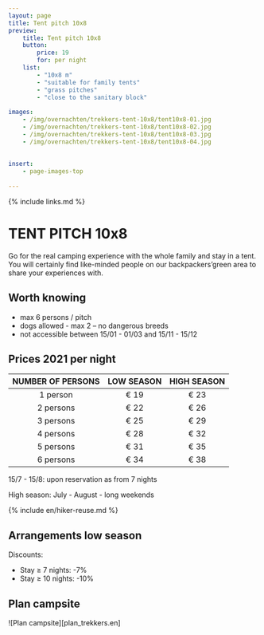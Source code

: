 ```yaml
---
layout: page
title: Tent pitch 10x8
preview: 
    title: Tent pitch 10x8
    button:
        price: 19
        for: per night
    list:
        - "10x8 m"
        - "suitable for family tents"
        - "grass pitches"
        - "close to the sanitary block"
       
images:
    - /img/overnachten/trekkers-tent-10x8/tent10x8-01.jpg
    - /img/overnachten/trekkers-tent-10x8/tent10x8-02.jpg
    - /img/overnachten/trekkers-tent-10x8/tent10x8-03.jpg
    - /img/overnachten/trekkers-tent-10x8/tent10x8-04.jpg
    
    
insert:
    - page-images-top
    
---
```


{% include links.md %}

# TENT PITCH 10x8

Go for the real camping experience with the whole family and stay in a tent. You will certainly find like-minded people on our backpackers’green area to share your experiences with.  

## Worth knowing

- max 6 persons / pitch
- dogs allowed - max 2 – no dangerous breeds
- not accessible between 15/01 - 01/03 and 15/11 - 15/12

## Prices 2021 per night

NUMBER OF PERSONS | LOW SEASON | HIGH SEASON      
:-------------:|:-----------:|:-----------:|
1 person      |€ 19          |€ 23     
2 persons     |€ 22          |€ 26         
3 persons     |€ 25          |€ 29
4 persons     |€ 28          |€ 32   
5 persons     |€ 31          |€ 35
6 persons     |€ 34          |€ 38

15/7 - 15/8: upon reservation as from 7 nights

High season: July - August - long weekends

{% include en/hiker-reuse.md %}


## Arrangements low season

Discounts:
- Stay ≥ 7 nights: -7%
- Stay ≥ 10 nights: -10%



## Plan campsite

![Plan campsite][plan_trekkers.en]
